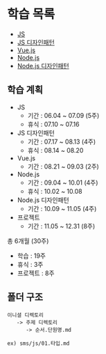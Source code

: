 # 학습 목록
- [JS](contents/js.md)
- [JS 디자인패턴](contents/js.design.md)
- [Vue.js](contents/vue.md)
- [Node.js](contents/node.md)
- [Node.js 디자인패턴](contents/node.design.md)

## 학습 계획
- JS
  - 기간 : 06.04 ~ 07.09 (5주)
  - 휴식 : 07.10 ~ 07.16
- JS 디자인패턴
  - 기간 : 07.17 ~ 08.13 (4주)
  - 휴식 : 08.14 ~ 08.20
- Vue.js
  - 기간 : 08.21 ~ 09.03 (2주)
- Node.js
  - 기간 : 09.04 ~ 10.01 (4주)
  - 휴식 : 10.02 ~ 10.08
- Node.js 디자인패턴
  - 기간 : 10.09 ~ 11.05 (4주)
- 프로젝트
  - 기간 : 11.05 ~ 12.31 (8주)

총 6개월 (30주)
- 학습 : 19주
- 휴식 : 3주
- 프로젝트 : 8주

## 폴더 구조
```
이니셜 디렉토리
   -> 주제 디렉토리
      -> 순서.단원명.md   
      
ex) sms/js/01.타입.md
```